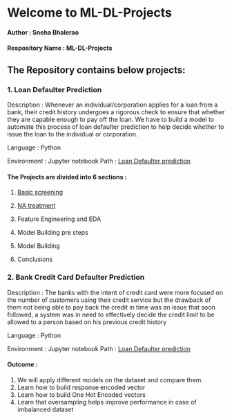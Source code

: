 # Welcome to ML-DL-Projects 

#### Author : Sneha Bhalerao
#### Respository Name : ML-DL-Projects

## The Repository contains below projects:  

### 1. Loan Defaulter Prediction

Description : Whenever an individual/corporation applies for a loan from a bank, their credit history undergoes a rigorous check to ensure that whether they are capable enough to pay off the loan. We have to build a model to automate this process of loan defaulter prediction to help decide whether to issue the loan to the individual or corporation.

Language : Python

Environment : Jupyter notebook
Path : <a href="https://github.com/Sneha1-1/Projects/tree/main/Loan_Defaulter_Prediction" > Loan Defaulter prediction</a>



#### The Projects are divided into 6 sections :

1. <a href="https://github.com/Sneha1-1/Projects/blob/main/Loan_Defaulter_Prediction/Codes/LoanDefaulterPrediction_BasicScreening.ipynb">Basic screening</a>

2. <a href="https://github.com/Sneha1-1/Projects/blob/main/Loan_Defaulter_Prediction/Codes/LoanDP_NATreatment.ipynb"> NA treatment </a>

3. Feature Engineering and EDA

5. Model Building pre steps

6. Model Building

7. Conclusions

### 2. Bank Credit Card Defaulter Prediction

Description : The banks with the intent of credit card were more focused on the number of customers using their credit service but the drawback of them not being able to pay back the credit in time was an issue that soon followed, a system was in need to effectively decide the credit limit to be allowed to a person based on his previous credit history

Language : Python

Environment : Jupyter notebook
Path : <a href="https://github.com/Sneha1-1/Projects/tree/main/Loan_Defaulter_Prediction" > Loan Defaulter prediction</a>

#### Outcome : 
1. We will apply different models on the dataset and compare them.
2. Learn how to build response encoded vector
3. Learn how to build One Hot Encoded vectors
4. Learn that oversampling helps improve performance in case of imbalanced dataset

